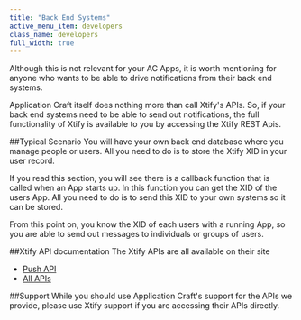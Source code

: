 ```yaml
---
title: "Back End Systems"
active_menu_item: developers
class_name: developers
full_width: true
---
```


Although this is not relevant for your AC Apps, it is worth mentioning for anyone who wants to be able to drive notifications from their back end systems.

Application Craft itself does nothing more than call Xtify's APIs. So, if your back end systems need to be able to send out notifications, the full functionality of Xtify is available to you by accessing the Xtify REST Apis.

##Typical Scenario
You will have your own back end database where you manage people or users. All you need to do is to store the Xtify XID in your user record.

If you read this section, you will see there is a callback function that is called when an App starts up. In this function you can get the XID of the users App. All you need to do is to send this XID to your own systems so it can be stored.

From this point on, you know the XID of each users with a running App, so you are able to send out messages to individuals or groups of users.

##Xtify API documentation 
The Xtify APIs are all available on their site

- [Push API](http://developer.xtify.com/display/APIs/Push+API+2.0)
- [All APIs](http://developer.xtify.com/display/APIs/API+Reference)

##Support
While you should use Application Craft's support for the APIs we provide, please use Xtify support if you are accessing their APIs directly.
